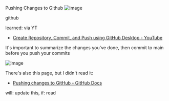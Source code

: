 Pushing Changes to Github
![image](https://user-images.githubusercontent.com/111704606/187013343-ada46253-1999-455e-ae9e-a0fdae7728d3.png)

github

learned: via YT
   - [Create Repository, Commit, and Push using GitHub Desktop - YouTube](https://www.youtube.com/watch?v=PvUexC0-D2s)

   It's important to summarize the changes you've done, then commit to main before you push your commits

![image](https://user-images.githubusercontent.com/111704606/187016313-33d01723-3b0a-4465-9551-d20cbb9b8cba.png)


There's also this page, but I didn't read it:

- [Pushing changes to GitHub - GitHub Docs](https://docs.github.com/en/desktop/contributing-and-collaborating-using-github-desktop/making-changes-in-a-branch/pushing-changes-to-github)

will: update this, if: read